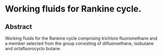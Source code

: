 # Working fluids for Rankine cycle.

## Abstract
Working fluids for the Rankine cycle comprising trichloro fluoromethane and a member selected from the group consisting of difluoroethane, isobutane and octafluorocyclo butane.